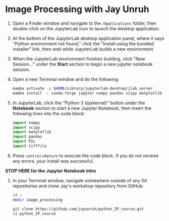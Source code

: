 # Image Processing with Jay Unruh

1. Open a Finder window and navigate to the `/Applications` folder, then double-click on the JupyterLab icon to launch the desktop application.

2. At the bottom of the JupyterLab desktop application panel, where it says "Python environment not found," click the "Install using the bundled installer" link, then wait while JupyterLab builds a new environment.

3. When the JupyterLab environment finishes building, click "New Session..." under the **Start** section to begin a new jupyter notebook session.

4. Open a new Terminal window and do the following:
    ```bash
    mamba activate -p $HOME/Library/jupyterlab-desktop/jlab_server
    mamba install -c conda-forge jupyter numpy pandas scipy matplotlib tifffile pillow
    ```
    
5. In JupyterLab, click the "Python 3 (ipykernel)" button under the **Notebook** section to start a new Jupyter Notebook, then insert the following lines into the code block:
    ```python
    import numpy
    import scipy
    import matplotlib
    import pandas
    import PIL
    import tifffile
    ```

6. Press `control`+`Return` to execute the code block. If you do not receive any errors, your install was successful.


__STOP HERE for the Jupyter Notebook intro__

1. In your Terminal window, navigate somewhere outside of any Git repositories and clone Jay's workshop repository from GitHub: 
    ```bash
    cd ~
    mkdir image_processing
    
    git clone https://github.com/jayunruh/python_IP_course.git
    cd python_IP_course
    ```


